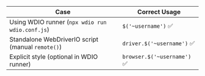 | Case                                              | Correct Usage              |
| ------------------------------------------------- | -------------------------- |
| Using WDIO runner (`npx wdio run wdio.conf.js`)   | `$('~username')` ✅         |
| Standalone WebDriverIO script (manual `remote()`) | `driver.$('~username')` ✅  |
| Explicit style (optional in WDIO runner)          | `browser.$('~username')` ✅ |
